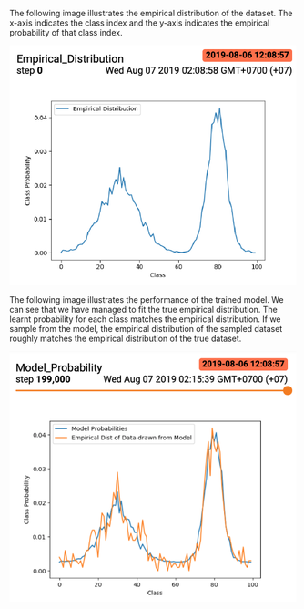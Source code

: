 The following image illustrates the empirical distribution
of the dataset. The x-axis indicates the class index and the y-axis
indicates the empirical probability of that class index.

![](hw1/qns_1/figures/empirical_distribution.png)

The following image illustrates the performance of the
trained model. We can see that we have managed to fit the
true empirical distribution. The learnt probability for each
class matches the empirical distribution. If we sample from the model,
the empirical distribution of the sampled dataset roughly
matches the empirical distribution of the true dataset.

![](hw1/qns_1/figures/model_probabilities.png)